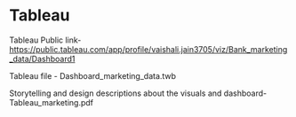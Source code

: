 # Tableau 

Tableau Public link-
https://public.tableau.com/app/profile/vaishali.jain3705/viz/Bank_marketing_data/Dashboard1

Tableau file - Dashboard_marketing_data.twb

Storytelling and design descriptions about the visuals and dashboard- Tableau_marketing.pdf
